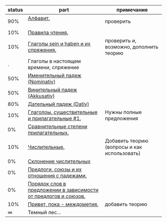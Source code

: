 status | part  | примечание
-------|-------|----------
90% | [Алфавит.](alphabet/Info.md)                                       | проверить
10%  | [Правила чтения.](pronunciation/Info.md)
10% | [Глаголы sein и haben и их спряжения.](zein-haben/Info.md)         | проверить и, возможно, дополнить теорию
. | Глаголы в настоящем времени, спряжение
50%  | [Именительный падеж (Nominativ)](nominativ/Info.md)
50%  | [Винительный падеж (Akkusativ)](akkusativ/Info.md)
80% | [Дательный падеж (Dativ)](dativ/Info.md)
10% | [Глаголоы, существительные и прилагательные #1.](voc1/Cards.md)     | Нужны полные предложения
0%  | [Сравнительные степени прилагательных.](prilagatelnye-1/Info.md)
10% | [Числительные.](chislitelnye/Cards.md)                              | Добавить теорию (вопросы и как использовать)
0%  | [Склонение числительных](chislitelnye-sklonenie/Info.md)
0%  | [Предлоги, союзы и их отношения с падежами.]()                      |
0%  | [Порядок слов в предложении в зависимости от предлогов и союзов.]() |
10% | [Привет, пока - междометия.](mejdometia/Info.md)                   | добавить теорию
∞   | Темный лес...


